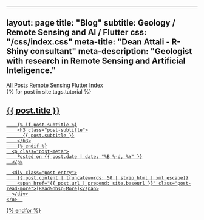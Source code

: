 
---
layout: page
title: "Blog"
subtitle: Geology / Remote Sensing and AI / Flutter 
css: "/css/index.css"
meta-title: "Dean Attali - R-Shiny consultant"
meta-description: "Geologist with research in Remote Sensing and Artificial Inteligence."
---

<div class="list-filters">
  <a href="/" class="list-filter filter-selected">All Posts</a>
  <a href="/popular" class="list-filter">Remote Sensing</a>
   <span class="list-filter filter-selected">Flutter</span>
  <a href="/tags" class="list-filter">Index</a>
</div>

<div class="posts-list">
  {% for post in site.tags.tutorial %}
  <article>
    <a class="post-preview" href="{{ post.url | prepend: site.baseurl }}">
	    <h2 class="post-title">{{ post.title }}</h2>
	
	    {% if post.subtitle %}
	    <h3 class="post-subtitle">
	      {{ post.subtitle }}
	    </h3>
	    {% endif %}
      <p class="post-meta">
        Posted on {{ post.date | date: "%B %-d, %Y" }}
      </p>

      <div class="post-entry">
        {{ post.content | truncatewords: 50 | strip_html | xml_escape}}
        <span href="{{ post.url | prepend: site.baseurl }}" class="post-read-more">[Read&nbsp;More]</span>
      </div>
    </a>  
   </article>
  {% endfor %}
</div>
